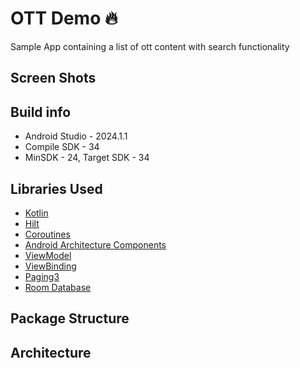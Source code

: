 # OTT Demo 🔥
Sample App containing a list of ott content with search functionality

## Screen Shots ##

## Build info ##
* Android Studio - 2024.1.1
* Compile SDK - 34
* MinSDK - 24, Target SDK - 34

## Libraries Used ##

* <a href="https://kotlinlang.org/">Kotlin</a>
* <a href="https://developer.android.com/training/dependency-injection/hilt-android">Hilt</a>
* <a href="https://kotlinlang.org/docs/reference/coroutines-overview.html">Coroutines</a>
* <a href="https://developer.android.com/topic/libraries/architecture">Android Architecture Components</a>
* <a href="https://developer.android.com/topic/libraries/architecture/viewmodel">ViewModel</a>
* <a href="https://developer.android.com/topic/libraries/view-binding">ViewBinding</a>
* <a href="https://developer.android.com/topic/libraries/architecture/paging/v3-overview">Paging3</a>
* <a href="https://developer.android.com/training/data-storage/room">Room Database</a>

## Package Structure ##

## Architecture ##
